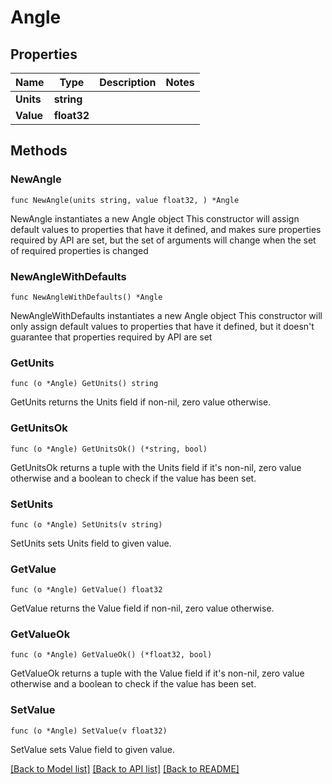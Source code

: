 # Angle

## Properties

Name | Type | Description | Notes
------------ | ------------- | ------------- | -------------
**Units** | **string** |  | 
**Value** | **float32** |  | 

## Methods

### NewAngle

`func NewAngle(units string, value float32, ) *Angle`

NewAngle instantiates a new Angle object
This constructor will assign default values to properties that have it defined,
and makes sure properties required by API are set, but the set of arguments
will change when the set of required properties is changed

### NewAngleWithDefaults

`func NewAngleWithDefaults() *Angle`

NewAngleWithDefaults instantiates a new Angle object
This constructor will only assign default values to properties that have it defined,
but it doesn't guarantee that properties required by API are set

### GetUnits

`func (o *Angle) GetUnits() string`

GetUnits returns the Units field if non-nil, zero value otherwise.

### GetUnitsOk

`func (o *Angle) GetUnitsOk() (*string, bool)`

GetUnitsOk returns a tuple with the Units field if it's non-nil, zero value otherwise
and a boolean to check if the value has been set.

### SetUnits

`func (o *Angle) SetUnits(v string)`

SetUnits sets Units field to given value.


### GetValue

`func (o *Angle) GetValue() float32`

GetValue returns the Value field if non-nil, zero value otherwise.

### GetValueOk

`func (o *Angle) GetValueOk() (*float32, bool)`

GetValueOk returns a tuple with the Value field if it's non-nil, zero value otherwise
and a boolean to check if the value has been set.

### SetValue

`func (o *Angle) SetValue(v float32)`

SetValue sets Value field to given value.



[[Back to Model list]](../README.md#documentation-for-models) [[Back to API list]](../README.md#documentation-for-api-endpoints) [[Back to README]](../README.md)


